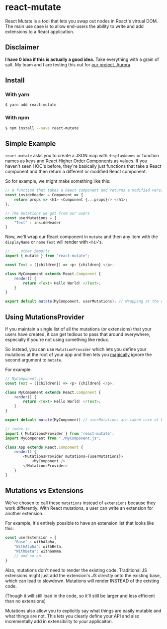 # react-mutate

React Mutate is a tool that lets you swap out nodes in React's virtual DOM. The main use case is to allow end-users the ability to write and add extensions to a React application. 

## Disclaimer

**I have 0 idea if this is actually a good idea.** Take everything with a grain of salt. My team and I are testing this out for [our project, Aurora](https://github.com/tundra-code/aurora).

## Install

### With yarn

``` sh
$ yarn add react-mutate
```

### With npm

``` sh
$ npm install --save react-mutate
```

## Simple Example

`react-mutate` asks you to create a JSON map with `displayNames` or function names as keys and React [Higher Order Components](https://reactjs.org/docs/higher-order-components.html) as values. 
If you haven't seen HOC's before, they're basically just functions that take a React component and then return a different or modified React component.

So for example, we might make something like this:

``` js 
// A function that takes a React component and returns a modified version.
const insideHeader = Component => {
    return props => <h1> <Component {...props}/> </h1>;
};

// The mutations we got from our users
const userMutations = {
    "Text" : insideHeader
}
```

Now, we'll wrap our React component in `mutate` and then any item with the `displayName` or `name` `Text` will render with `<h1>`'s.  

``` js 
// ... other imports
import { mutate } from "react-mutate";

const Text = ({children}) => <p> {children} </p>;

class MyComponent extends React.Component {
    render() {
        return <Text> Hello World! </Text>;
    }
}

export default mutate(MyComponent, userMutations); // Wrapping at the end
```

## Using MutationsProvider

If you maintain a single list of all the mutations (or extensions) that your users have created, it can get tedious to pass that around everywhere, especially if you're not using something like redux. 

So instead, you can use `MutationProvider` which lets you define your mutations at the root of your app and then lets you [magically](https://reactjs.org/docs/context.html) ignore the second argument to `mutate`.

For example:

``` js
// MyComponent.js
const Text = ({children}) => <p> {children} </p>;

class MyComponent extends React.Component {
    render() {
        return <Text> Hello World! </Text>;
    }
}

export default mutate(MyComponent) // userMutations are taken care of by the MutationsProvider
```

``` js 
// index.js
import { MutationsProvider } from 'react-mutate';
import MyComponent from "./MyComponent.js";

class App extends React.Component {
    render() {
        <MutationsProvider mutations={userMutations}>
            <MyComponent />
        </MutationsProvider>
    }
}
```

## Mutations vs Extensions
We've chosen to call these `mutations` instead of `extensions` because they work differently. With React mutations, a user can write an extension for another extension. 

For example, it's entirely possible to have an extension list that looks like this:

``` js
const userExtension = {
    "Base" : withAlpha,
    "WithAlpha": withBeta,
    "WithBeta": withGamma,
    // and so on...
}
```

Also, mutations don't need to render the existing code. Traditional JS extensions might just add the extension's JS directly onto the existing base, which can lead to slowdown. Mutations will render INSTEAD of the existing code. 

(Though it will still load in the code, so it'll still be larger and less efficient than no extensions)

Mutations also allow you to explicitly say what things are easily mutable and what things are not. This lets you clearly define your API and also incrementally add in extensibility to your applicaiton. 